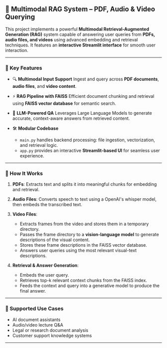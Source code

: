## 🚀 Multimodal RAG System – PDF, Audio & Video Querying

This project implements a powerful **Multimodal Retrieval-Augmented Generation (RAG)** system capable of answering user queries from **PDFs, audio files, and videos** using advanced embedding and retrieval techniques. It features an **interactive Streamlit interface** for smooth user interaction.

---

### 📌 Key Features

* 🔍 **Multimodal Input Support**
  Ingest and query across **PDF documents**, **audio files**, and **video content**.

* ⚡ **RAG Pipeline with FAISS**
  Efficient document chunking and retrieval using **FAISS vector database** for semantic search.

* 🤖 **LLM-Powered QA**
  Leverages Large Language Models to generate accurate, context-aware answers from retrieved content.

* 🛠️ **Modular Codebase**

  * `main.py` handles backend processing: file ingestion, vectorization, and retrieval logic.
  * `app.py` provides an interactive **Streamlit-based UI** for seamless user experience.

---

### 🧠 How It Works

1. **PDFs**: Extracts text and splits it into meaningful chunks for embedding and retrieval.
2. **Audio Files**: Converts speech to text using a OpenAI's whisper model, then embeds the transcribed text.
3. **Video Files**:

   * Extracts frames from the video and stores them in a temporary directory.
   * Passes the frame directory to a **vision-language model** to generate descriptions of the visual content.
   * Stores these frame descriptions in the FAISS vector database.
   * Answers user queries using the most relevant visual-text descriptions.
4. **Retrieval & Answer Generation**:

   * Embeds the user query.
   * Retrieves top-k relevant context chunks from the FAISS index.
   * Feeds the context and query into a generative model to produce the final answer.

---

### 🧪 Supported Use Cases

* AI document assistants
* Audio/video lecture Q\&A
* Legal or research document analysis
* Customer support knowledge systems

---
